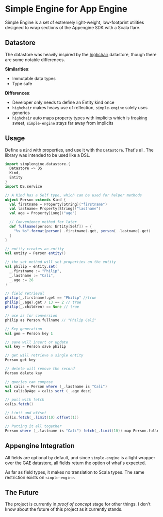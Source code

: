 # Simple Engine for App Engine

Simple Engine is a set of extremely light-weight, low-footprint utilities
designed to wrap sections of the Appengine SDK with a Scala flare.

## Datastore

The datastore was heavily inspired by the [highchair][highchair] datastore,
though there are some notable differences.

__Similarities__:

- Immutable data types
- Type safe

__Differences__:

- Developer only needs to define an Entity kind once
- `highchair` makes heavy use of reflection, `simple-engine` solely uses generics
- `highchair` auto maps property types with implicits which is freaking sweet, `simple-engine` stays far away from implicits

## Usage

Define a `Kind` with properties, and use it with the `Datastore`. That's all.
The library was intended to be used like a DSL.


```scala
import simplengine.datastore.{
  Datastore => DS
  Kind,
  Entity
}
import DS.service

// A Kind has a Self type, which can be used for helper methods
object Person extends Kind {
  val firstname = Property[String]("firstname")
  val lastname= Property[String]("lastname")
  val age = Property[Long]("age")

  // Convenience method for later
  def fullname(person: Entity[Self]) = {
    "%s %s".format(person(_.firstname).get, person(_.lastname).get)
  }
}

// entity creates an entity
val entity = Person entity()

// the set method will set properties on the entity
val philip = entity.set(
  _.firstname := "Philip",
  _.lastname := "Cali",
  _.age := 26
)

// field retrieval
philip(_.firstname).get == "Philip" //true
philip(_.age).get / 13 == 2 // true
philip(_.children) == None // true

// use as for conversion
philip as Person.fullname // "Philip Cali"

// Key generation
val gen = Person key 1

// save will insert or update
val key = Person save philip

// get will retrieve a single entity
Person get key

// delete will remove the record
Person delete key

// queries can compose
val calis = Person where (_.lastname is "Cali")
val calisByAge = calis sort (_.age desc)

// pull with fetch
calis.fetch()

// Limit and offset
calis.fetch(_.limit(10).offset(1))

// Putting it all together
Person where (_.lastname is "Cali") fetch(_.limit(10)) map Person.fullname foreach println
```

## Appengine Integration

All fields are optional by default, and since `simple-engine` is a light
wrapper over the GAE datastore, all fields return the option of what's
expected.

As far as field types, it makes no translation to Scala types. The same
restriction exists on `simple-engine`.

## The Future

The project is currently in _proof of concept_ stage for other things. I don't
know about the future of this project as it currently stands.

[highchair]: https://github.com/chrislewis/highchair
